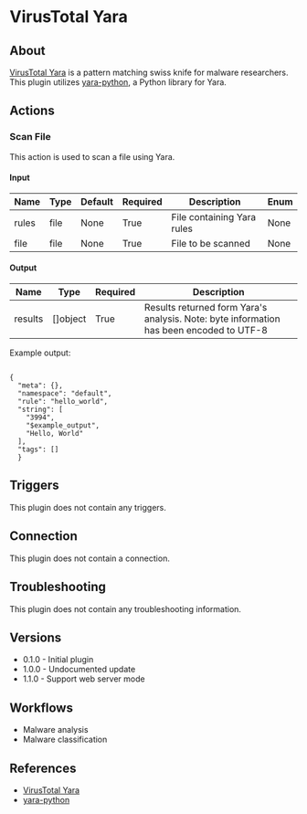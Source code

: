 
# VirusTotal Yara

## About

[VirusTotal Yara](http://virustotal.github.io/yara/) is a pattern matching swiss knife for malware researchers.
This plugin utilizes [yara-python](https://pypi.python.org/pypi/yara-python), a Python library for Yara.

## Actions

### Scan File

This action is used to scan a file using Yara.

#### Input

|Name|Type|Default|Required|Description|Enum|
|----|----|-------|--------|-----------|----|
|rules|file|None|True|File containing Yara rules|None|
|file|file|None|True|File to be scanned|None|

#### Output

|Name|Type|Required|Description|
|----|----|--------|-----------|
|results|[]object|True|Results returned form Yara's analysis. Note: byte information has been encoded to UTF-8|

Example output:

```

{
  "meta": {},
  "namespace": "default",
  "rule": "hello_world",
  "string": [
    "3994",
    "$example_output",
    "Hello, World"
  ],
  "tags": []
  }

```

## Triggers

This plugin does not contain any triggers.

## Connection

This plugin does not contain a connection.

## Troubleshooting

This plugin does not contain any troubleshooting information.

## Versions

* 0.1.0 - Initial plugin
* 1.0.0 - Undocumented update
* 1.1.0 - Support web server mode

## Workflows

* Malware analysis
* Malware classification

## References

* [VirusTotal Yara](http://virustotal.github.io/yara/)
* [yara-python](https://pypi.python.org/pypi/yara-python)
